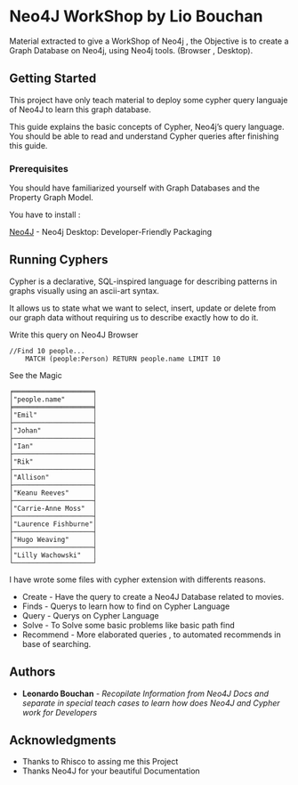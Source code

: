 # Neo4J WorkShop by Lio Bouchan
Material extracted to give a WorkShop of Neo4j , the Objective is to create a Graph Database on Neo4j, using Neo4j tools. (Browser , Desktop).

## Getting Started
This project have only teach material to deploy some cypher query languaje of
Neo4J to learn this graph database.

This guide explains the basic concepts of Cypher, Neo4j’s query language. You should be able to read and understand Cypher queries after finishing this guide.


### Prerequisites
You should have familiarized yourself with Graph Databases and the Property Graph Model.

You have to install :

[Neo4J](https://neo4j.com/download/) - Neo4j Desktop: Developer-Friendly Packaging

## Running Cyphers
Cypher is a declarative, SQL-inspired language for describing patterns in graphs visually using an ascii-art syntax.

It allows us to state what we want to select, insert, update or delete from our graph data without requiring us to describe exactly how to do it.

Write this query on Neo4J Browser

```
//Find 10 people...
    MATCH (people:Person) RETURN people.name LIMIT 10
```
See the Magic
```
╒════════════════════╕
│"people.name"       │
╞════════════════════╡
│"Emil"              │
├────────────────────┤
│"Johan"             │
├────────────────────┤
│"Ian"               │
├────────────────────┤
│"Rik"               │
├────────────────────┤
│"Allison"           │
├────────────────────┤
│"Keanu Reeves"      │
├────────────────────┤
│"Carrie-Anne Moss"  │
├────────────────────┤
│"Laurence Fishburne"│
├────────────────────┤
│"Hugo Weaving"      │
├────────────────────┤
│"Lilly Wachowski"   │
└────────────────────┘
```
I have wrote some files with cypher extension with differents reasons.

* Create - Have the query to create a Neo4J Database related to movies.
* Finds - Querys to learn how to find on Cypher Language
* Query - Querys on Cypher Language
* Solve - To Solve some basic problems like basic path find
* Recommend - More elaborated queries , to automated recommends in base of searching.

## Authors

* **Leonardo Bouchan** - *Recopilate Information from Neo4J Docs and separate in special teach cases to learn how does Neo4J and Cypher work for Developers* 

## Acknowledgments
* Thanks to Rhisco to assing me this Project
* Thanks Neo4J for your beautiful Documentation